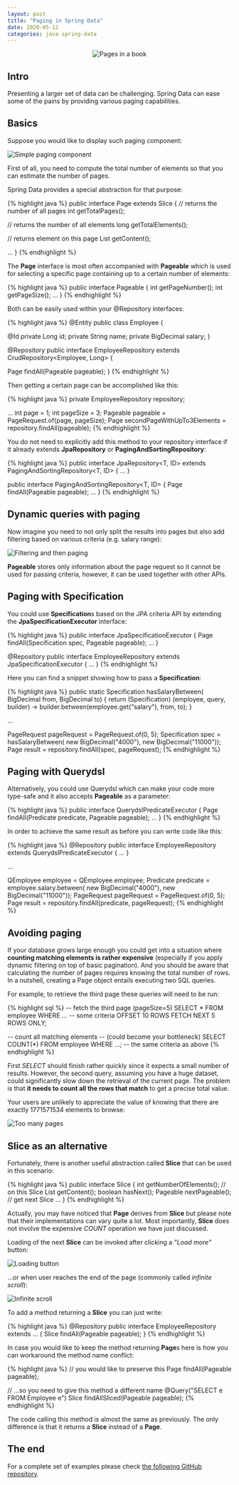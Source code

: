 ```yaml
---
layout: post
title: "Paging in Spring Data"
date: 2020-05-12
categories: java spring-data
---
```


<div style="text-align: center; margin: 1em;">
  <img src="/images/paging-in-spring-data/book-1738609_1280.jpg"
  title="Pages in a book" />
</div>

Intro
-----

Presenting a larger set of data can be challenging. Spring Data can ease some
of the pains by providing various paging capabilities.

Basics
------

Suppose you would like to display such paging component:

<img src="/images/paging-in-spring-data/paging.png"
title="Simple paging component" style="clear: both;" />

First of all, you need to compute the total number of elements so that you can
estimate the number of pages.

Spring Data provides a special abstraction for that purpose:

{% highlight java %}
public interface Page<T> extends Slice<T> {
  // returns the number of all pages
  int getTotalPages();

  // returns the number of all elements
  long getTotalElements();

  // returns element on this page
  List<T> getContent();

  ...
}
{% endhighlight %}

The __Page__ interface is most often accompanied with __Pageable__ which is used
for selecting a specific page containing up to a certain number of elements:

{% highlight java %}
public interface Pageable {
  int getPageNumber();
  int getPageSize();
  ...
}
{% endhighlight %}

Both can be easily used within your @Repository interfaces:

{% highlight java %}
@Entity
public class Employee {

  @Id
  private Long id;
  private String name;
  private BigDecimal salary;
}

@Repository
public interface EmployeeRepository
  extends CrudRepository<Employee, Long> {

  Page<Employee> findAll(Pageable pageable);
}
{% endhighlight %}

Then getting a certain page can be accomplished like this:

{% highlight java %}
private EmployeeRepository repository;

...
int page = 1;
int pageSize = 3;
Pageable pageable = PageRequest.of(page, pageSize);
Page<Employee> secondPageWithUpTo3Elements =
  repository.findAll(pageable);
{% endhighlight %}

You do not need to explicitly add this method to your repository interface
if it already extends __JpaRepository__ or __PagingAndSortingRepository__:

{% highlight java %}
public interface JpaRepository<T, ID>
  extends PagingAndSortingRepository<T, ID> { ... }

public interface PagingAndSortingRepository<T, ID> {
  Page<T> findAll(Pageable pageable);
  ...
}
{% endhighlight %}


Dynamic queries with paging
---------------------------

Now imagine you need to not only split the results into pages but also add
filtering based on various criteria (e.g. salary range):

<img src="/images/paging-in-spring-data/filtering-and-paging.png"
title="Filtering and then paging" style="clear: both;" />

__Pageable__ stores only information about the page request so it cannot be
used for passing criteria, however, it can be used together with other APIs.


Paging with Specification
-------------------------

You could use <strong>Specification</strong>s based on the JPA criteria API
by extending the __JpaSpecificationExecutor__ interface:

{% highlight java %}
public interface JpaSpecificationExecutor<T> {
  Page<T> findAll(Specification<T> spec, Pageable pageable);
  ...
}

@Repository
public interface EmployeeRepository
  extends JpaSpecificationExecutor<Employee> { ... }
{% endhighlight %}

Here you can find a snippet showing how to pass a __Specification__:

{% highlight java %}
public static Specification<Employee> hasSalaryBetween(
    BigDecimal from, BigDecimal to) {
  return (Specification<Employee>) (employee, query, builder) ->
      builder.between(employee.get("salary"), from, to);
}

...

PageRequest pageRequest = PageRequest.of(0, 5);
Specification<Employee> spec = hasSalaryBetween(
  new BigDecimal("4000"), new BigDecimal("11000"));
Page<Employee> result = repository.findAll(spec, pageRequest);
{% endhighlight %}


Paging with Querydsl
--------------------

Alternatively, you could use Querydsl which can make your code more type-safe
and it also accepts __Pageable__ as a parameter:

{% highlight java %}
public interface QuerydslPredicateExecutor<T> {
  Page<T> findAll(Predicate predicate, Pageable pageable);
  ...
}
{% endhighlight %}

In order to achieve the same result as before you can write code like this:

{% highlight java %}
@Repository
public interface EmployeeRepository extends
  QuerydslPredicateExecutor<Employee> { ... }

...

QEmployee employee = QEmployee.employee;
Predicate predicate = employee.salary.between(
    new BigDecimal("4000"), new BigDecimal("11000"));
PageRequest pageRequest = PageRequest.of(0, 5);
Page<Employee> result = repository.findAll(predicate, pageRequest);
{% endhighlight %}


Avoiding paging
---------------

If your database grows large enough you could get into a situation where
__counting matching elements is rather expensive__ (especially if you
apply dynamic filtering on top of basic pagination). And you should be aware
that calculating the number of pages requires knowing the total number
of rows. In a nutshell, creating a Page object entails executing
two SQL queries.

For example, to retrieve the third page these queries will need to be run:

{% highlight sql %}
-- fetch the third page (pageSize=5)
SELECT *
FROM employee
WHERE ... -- some criteria
OFFSET 10 ROWS
FETCH NEXT 5 ROWS ONLY;

-- count all matching elements
-- (could become your bottleneck)
SELECT COUNT(*)
FROM employee
WHERE ...; -- the same criteria as above
{% endhighlight %}

First _SELECT_ should finish rather quickly since it expects a small
number of results. However, the second query, assuming you have a huge dataset,
could significantly slow down the retrieval of the current page. The problem is
that __it needs to count all the rows that match__ to get a precise total value.

Your users are unlikely to appreciate the value of knowing that there are
exactly 1771571534 elements to browse:

<img src="/images/paging-in-spring-data/too-many-pages.png"
title="Too many pages" style="clear: both;" />


Slice as an alternative
-----------------------

Fortunately, there is another useful abstraction called __Slice__ that can
be used in this scenario:

{% highlight java %}
public interface Slice<T> {
  int getNumberOfElements(); // on this Slice
  List<T> getContent();
  boolean hasNext();
  Pageable nextPageable(); // get next Slice
  ...
}
{% endhighlight %}

Actually, you may have noticed that __Page__ derives from __Slice__ but please
note that their implementations can vary quite a lot. Most importantly,
__Slice__ does not involve the expensive _COUNT_ operation we have just discussed.

Loading of the next __Slice__ can be invoked after clicking a _"Load more"_ button:

<img src="/images/paging-in-spring-data/loading-button.gif"
title="Loading button" style="clear: both;" />

...or when user reaches the end of the page (commonly called _infinite scroll_):

<img src="/images/paging-in-spring-data/infinite-scroll.gif"
title="Infinite scroll" style="clear: both;" />

To add a method returning a __Slice__ you can just write:

{% highlight java %}
@Repository
public interface EmployeeRepository extends ... {
  Slice<Employee> findAll(Pageable pageable);
}
{% endhighlight %}

In case you would like to keep the method returning <strong>Page</strong>s
here is how you can workaround the method name conflict:

{% highlight java %}
// you would like to preserve this
Page<Employee> findAll(Pageable pageable);

// ...so you need to give this method a different name
@Query("SELECT e FROM Employee e")
Slice<Employee> findAllSliced(Pageable pageable);
{% endhighlight %}

The code calling this method is almost the same as previously. The only difference
is that it returns a __Slice__ instead of a __Page__.

The end
-------

<div class="my-info">
For a complete set of examples please check <a href="https://github.com/mbukowicz/spring-data-queries">the following GitHub repository</a>.
</div>
